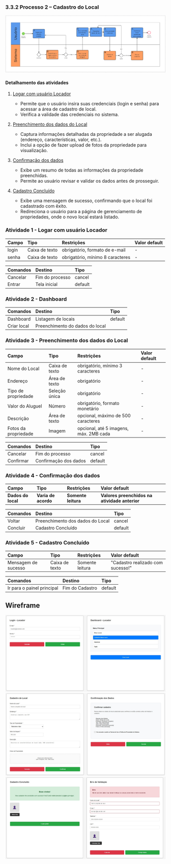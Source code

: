 ### 3.3.2 Processo 2 – Cadastro do Local

![Modelo BPMN do PROCESSO 2 - Cadastro do Local](../images/processo_2_bpmn.png "Cadastro de Local")


#### Detalhamento das atividades

1. [Logar com usuário Locador](#atividade-1---logar-com-usuário-locador)

   - Permite que o usuário insira suas credenciais (login e senha) para acessar a área de cadastro de local.
   - Verifica a validade das credenciais no sistema.

2. [Preenchimento dos dados do Local](#atividade-2---preenchimento-dos-dados-do-local)

   - Captura informações detalhadas da propriedade a ser alugada (endereço, características, valor, etc.).
   - Inclui a opção de fazer upload de fotos da propriedade para visualização.

3. [Confirmação dos dados](#atividade-3---confirmação-dos-dados)

   - Exibe um resumo de todas as informações da propriedade preenchidas.
   - Permite ao usuário revisar e validar os dados antes de prosseguir.
    
4. [Cadastro Concluído](#atividade-4---cadastro-concluído)

   - Exibe uma mensagem de sucesso, confirmando que o local foi cadastrado com êxito.
   - Redireciona o usuário para a página de gerenciamento de propriedades, onde o novo local estará listado.

   

### Atividade 1 - Logar com usuário Locador

| **Campo** | **Tipo** | **Restrições** | **Valor default** |
| :--- | :--- | :--- | :--- |
| login | Caixa de texto | obrigatório, formato de e-mail | - |
| senha | Caixa de texto | obrigatório, mínimo 8 caracteres | - |

| **Comandos** | **Destino** | **Tipo** |
| :--- | :--- | :--- |
| Cancelar | Fim do processo | cancel |
| Entrar | Tela inicial | default |



### Atividade 2 - Dashboard 

| **Comandos** | **Destino** | **Tipo** |
| :--- | :--- | :--- |
|  Dashboard |  Listagem de locais | default |
| Criar local | Preenchimento do dados do local |


### Atividade 3 - Preenchimento dos dados do Local

| **Campo** | **Tipo** | **Restrições** | **Valor default** |
| :--- | :--- | :--- | :--- |
| Nome do Local | Caixa de texto | obrigatório, mínimo 3 caracteres | - |
| Endereço | Área de texto | obrigatório | - |
| Tipo de propriedade | Seleção única | obrigatório | - |
| Valor do Aluguel | Número | obrigatório, formato monetário | - |
| Descrição | Área de texto | opcional, máximo de 500 caracteres | - |
| Fotos da propriedade | Imagem | opcional, até 5 imagens, máx. 2MB cada | - |

| **Comandos** | **Destino** | **Tipo** |
| :--- | :--- | :--- |
| Cancelar | Fim do processo | cancel |
| Confirmar | Confirmação dos dados | default |


### Atividade 4 - Confirmação dos dados

| **Campo** | **Tipo** | **Restrições** | **Valor default** |
| :--- | :--- | :--- | :--- |
| **Dados do local** | **Varia de acordo** | **Somente leitura** | **Valores preenchidos na atividade anterior** |

| **Comandos** | **Destino** | **Tipo** |
| :--- | :--- | :--- |
| Voltar | Preenchimento dos dados do Local | cancel |
| Concluir | Cadastro Concluído | default |


### Atividade 5 - Cadastro Concluído

| **Campo** | **Tipo** | **Restrições** | **Valor default** |
| :--- | :--- | :--- | :--- |
| Mensagem de sucesso | Caixa de texto | Somente leitura | "Cadastro realizado com sucesso!" |

| **Comandos** | **Destino** | **Tipo** |
| :--- | :--- | :--- |
| Ir para o painel principal | Fim do Cadastro | default |

## Wireframe
![Wireframe do PROCESSO 2 - Cadastro do local](../images/Wireframeprocesso2_1.jpg "Wireframe de baixa fidelidade")
![Wireframe do PROCESSO 2 - Cadastro do local](../images/Wireframeprocesso2_2.jpg "Wireframe de baixa fidelidade")
![Wireframe do PROCESSO 2 - Cadastro do local](../images/Wireframeprocesso2_3.jpg "Wireframe de baixa fidelidade")
